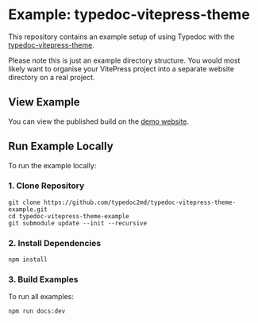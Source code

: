 # Example: typedoc-vitepress-theme

This repository contains an example setup of using Typedoc with the [typedoc-vitepress-theme](https://typedoc-plugin-markdown.org/plugins/vitepress).

Please note this is just an example directory structure. You would most likely want to organise your VitePress project into a separate website directory on a real project.

## View Example

You can view the published build on the [demo website](https://typedoc-vitepress-theme-example-docs.vercel.app).

## Run Example Locally

To run the example locally:

### 1. Clone Repository

```shell
git clone https://github.com/typedoc2md/typedoc-vitepress-theme-example.git
cd typedoc-vitepress-theme-example
git submodule update --init --recursive
```

### 2. Install Dependencies

```shell
npm install
```

### 3. Build Examples

To run all examples:

```shell
npm run docs:dev
```

